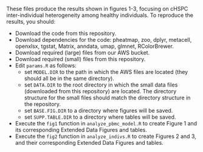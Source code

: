 These files produce the results shown in figures 1-3, focusing on cHSPC inter-individual heterogeneity among healthy individuals.
To reproduce the results, you should:
- Download the code from this repository.
- Download dependencies for the code: pheatmap, zoo, dplyr, metacell, openxlsx, tgstat, Matrix, anndata, umap, glmnet, RColorBrewer.
- Download required (large) files from our AWS bucket.
- Download required (small) files from this repository.
- Edit `params.R` as follows:
  - set `MODEL.DIR` to the path in which the AWS files are located (they should all be in the same directory).
  - set `DATA.DIR` to the root directory in which the small data files (downloaded from this repository) are located. The directory structure for the small files should match the directory structure in the repository.
  - set `BASE.FIG.DIR` to a directory where figures will be saved.
  - set `SUPP.TABLE.DIR` to a directory where tables will be saved.
- Execute the `fig1` function in `analyze_pbmc_model.R` to create Figure 1 and its corresponding Extended Data Figures and tables.
- Execute the `fig2` function in `analyze_indivs.R` to create Figures 2 and 3, and their corresponding Extended Data Figures and tables.

